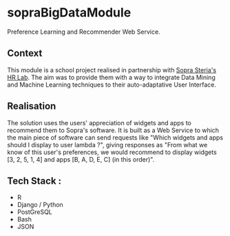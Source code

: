 # sopraBigDataModule


Preference Learning and Recommender Web Service.

## Context

This module is a school project realised in partnership with [Sopra Steria's HR Lab](http://www.soprahr.com/fr). The aim was to provide them with a way to integrate Data Mining and Machine Learning techniques to their auto-adaptative User Interface.

## Realisation

The solution uses the users' appreciation of widgets and apps to recommend them to Sopra's software. It is built as a Web Service to which the main piece of software can send requests like "Which widgets and apps should I display to user lambda ?", giving responses as "From what we know of this user's preferences, we would recommend to display widgets [3, 2, 5, 1, 4] and apps [B, A, D, E, C] (in this order)".

## Tech Stack :

- R
- Django / Python
- PostGreSQL
- Bash
- JSON
